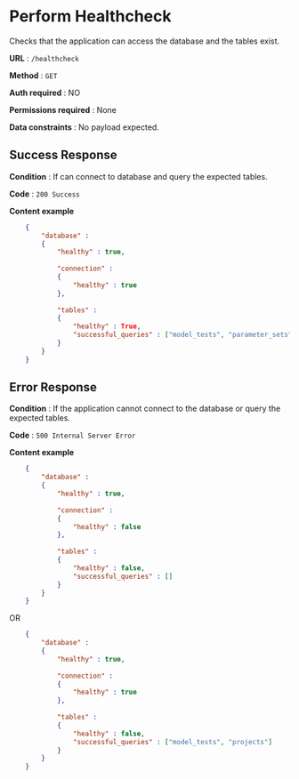 # Perform Healthcheck
Checks that the application can access the database and the tables exist.

**URL** : `/healthcheck`

**Method** : `GET`

**Auth required** : NO

**Permissions required** : None

**Data constraints** : No payload expected.

## Success Response

**Condition** : If can connect to database and query the expected tables.

**Code** : `200 Success`

**Content example**

```json
    {
        "database" :
        {
            "healthy" : true,
            
            "connection" :
            {
                "healthy" : true
            },
            
            "tables" :
            {
                "healthy" : True,
                "successful_queries" : ["model_tests", "parameter_sets", "projects", "trained_models"]
            }    
        }
    }
```

## Error Response

**Condition** : If the application cannot connect to the database or query the expected tables.

**Code** : `500 Internal Server Error`

**Content example**

```json
    {
        "database" :
        {
            "healthy" : true,
            
            "connection" :
            {
                "healthy" : false
            },
            
            "tables" :
            {
                "healthy" : false,
                "successful_queries" : []
            }    
        }
    }
```

OR

```json
    {
        "database" :
        {
            "healthy" : true,
            
            "connection" :
            {
                "healthy" : true
            },
            
            "tables" :
            {
                "healthy" : false,
                "successful_queries" : ["model_tests", "projects"]
            }    
        }
    }
```

